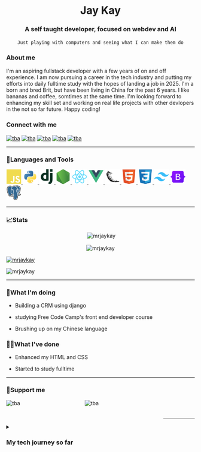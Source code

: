   <!-- Welcome section -->
<h1 align="center">Jay Kay</h1>
<h3 align="center">A self taught developer, focused on webdev and AI</h3>

  <!-- Tagline section -->
<p align="center"><code>Just playing with computers and seeing what I can make them do</code></p>

  <!-- About me section -->
<h3 align="left">About me</h3>
<p align="left"> I'm an aspiring fullstack developer with a few years of on and off experience. I am now pursuing a career in the tech industry and putting my efforts into daily fulltime study with the hopes of landing a job in 2025. I'm a born and bred Brit, but have been living in China for the past 6 years. I like bananas and coffee, somtimes at the same time. I'm looking forward to enhancing my skill set and working on real life projects with other devlopers in the not so far future. Happy coding! </p>

 <!-- Connect with me section -->
<h3 align="left">Connect with me</h3>
<p align="left">
<a href="https://twitter.com/tba" target="blank"><img align="center" src="https://raw.githubusercontent.com/rahuldkjain/github-profile-readme-generator/master/src/images/icons/Social/twitter.svg" alt="tba" height="30" width="40" /></a>
<a href="https://linkedin.com/in/tba" target="blank"><img align="center" src="https://raw.githubusercontent.com/rahuldkjain/github-profile-readme-generator/master/src/images/icons/Social/linked-in-alt.svg" alt="tba" height="30" width="40" /></a>
<a href="https://fb.com/tba" target="blank"><img align="center" src="https://raw.githubusercontent.com/rahuldkjain/github-profile-readme-generator/master/src/images/icons/Social/facebook.svg" alt="tba" height="30" width="40" /></a>
<a href="https://instagram.com/tba" target="blank"><img align="center" src="https://raw.githubusercontent.com/rahuldkjain/github-profile-readme-generator/master/src/images/icons/Social/instagram.svg" alt="tba" height="30" width="40" /></a>
<a href="https://www.youtube.com/c/tba" target="blank"><img align="center" src="https://raw.githubusercontent.com/rahuldkjain/github-profile-readme-generator/master/src/images/icons/Social/youtube.svg" alt="tba" height="30" width="40" /></a>
</p>
<hr></hr>

  
  <!-- Language and tools section -->
<h3 align="left">🧰Languages and Tools</h3>


<p align="left"><a href="https://developer.mozilla.org/en-US/docs/Web/JavaScript" target="_blank" rel="noreferrer"> <img src="https://raw.githubusercontent.com/devicons/devicon/6910f0503efdd315c8f9b858234310c06e04d9c0/icons/javascript/javascript-plain.svg" alt="javascript" width="40" height="40"/> </a> <a href="https://www.python.org" target="_blank" rel="noreferrer"> <img src="https://raw.githubusercontent.com/devicons/devicon/6910f0503efdd315c8f9b858234310c06e04d9c0/icons/python/python-original.svg" alt="python" width="40" height="40"/> </a> <a href="https://www.djangoproject.com/" target="_blank" rel="noreferrer"> <img src="https://raw.githubusercontent.com/devicons/devicon/6910f0503efdd315c8f9b858234310c06e04d9c0/icons/django/django-plain.svg" alt="django" width="40" height="40"/> </a> <a href="https://nodejs.org" target="_blank" rel="noreferrer"> <img src="https://raw.githubusercontent.com/devicons/devicon/6910f0503efdd315c8f9b858234310c06e04d9c0/icons/nodejs/nodejs-original.svg" alt="nodejs" width="40" height="40"/> </a> <a href="https://reactjs.org/" target="_blank" rel="noreferrer"> <img src="https://raw.githubusercontent.com/devicons/devicon/6910f0503efdd315c8f9b858234310c06e04d9c0/icons/react/react-original.svg" alt="react" width="40" height="40"/> </a> <a href="https://vuejs.org/" target="_blank" rel="noreferrer"> <img src="https://raw.githubusercontent.com/devicons/devicon/6910f0503efdd315c8f9b858234310c06e04d9c0/icons/vuejs/vuejs-original.svg" alt="vuejs" width="40" height="40"/> </a> <a href="https://flask.palletsprojects.com/" target="_blank" rel="noreferrer"> <img src="https://raw.githubusercontent.com/devicons/devicon/6910f0503efdd315c8f9b858234310c06e04d9c0/icons/flask/flask-original.svg" alt="flask" width="40" height="40"/> </a> <a href="https://www.w3.org/html/" target="_blank" rel="noreferrer"> <img src="https://raw.githubusercontent.com/devicons/devicon/6910f0503efdd315c8f9b858234310c06e04d9c0/icons/html5/html5-original.svg" alt="html5" width="40" height="40"/> </a> <a href="https://www.w3schools.com/css/" target="_blank" rel="noreferrer"> <img src="https://raw.githubusercontent.com/devicons/devicon/6910f0503efdd315c8f9b858234310c06e04d9c0/icons/css3/css3-original.svg" alt="css3" width="40" height="40"/> </a> <a href="https://tailwindcss.com/" target="_blank" rel="noreferrer"> <img src="https://raw.githubusercontent.com/devicons/devicon/6910f0503efdd315c8f9b858234310c06e04d9c0/icons/tailwindcss/tailwindcss-original.svg" alt="tailwind" width="40" height="40"/> </a> <a href="https://getbootstrap.com" target="_blank" rel="noreferrer"> <img src="https://raw.githubusercontent.com/devicons/devicon/6910f0503efdd315c8f9b858234310c06e04d9c0/icons/bootstrap/bootstrap-original.svg" alt="bootstrap" width="40" height="40"/> </a> <a href="https://www.postgresql.org" target="_blank" rel="noreferrer"> <img src="https://raw.githubusercontent.com/devicons/devicon/6910f0503efdd315c8f9b858234310c06e04d9c0/icons/postgresql/postgresql-original.svg" alt="postgresql" width="40" height="40"/> </a> </p>
  









  













<hr></hr>

  <!-- Github stats section -->
<h3 align="left">📈Stats</h3>
<p align="center">&nbsp;<img align="center" src="https://github-readme-stats.vercel.app/api?username=mrjaykay&show_icons=true&theme=dark" alt="mrjaykay" /></p>
<p align="center"><img align="center" src="https://github-readme-streak-stats.herokuapp.com/?user=mrjaykay&show_icons=true&theme=dark" alt="mrjaykay" /></p>
<p align="left"> <a href="https://github.com/ryo-ma/github-profile-trophy"><img src="https://github-profile-trophy.vercel.app/?username=mrjaykay&show_icons=true&theme=dark" alt="mrjaykay" /></a> </p>

  <!-- Profile views Section -->
<p align="left"> <img src="https://komarev.com/ghpvc/?username=mrjaykay&label=Profile%20views&color=0e75b6&style=flat" alt="mrjaykay" /> </p>
<hr></hr>

  <!-- What I'm doing section -->
<h3 align="left">🚧What I'm doing</h3>

- Building a CRM using django

- studying Free Code Camp's front end developer course
  
- Brushing up on my Chinese language

  <!-- What I've done -->
<h3 align="left">🧑‍💻What I've done</h3>

- Enhanced my HTML and CSS 

- Started to study fulltime
  
<hr></hr>

  <!-- Support me -->
<h3 align="left">🤝Support me</h3>
<p><a href="https://www.buymeacoffee.com/tba"> <img align="left" src="https://cdn.buymeacoffee.com/buttons/v2/default-yellow.png" height="50" width="210" alt="tba" /></a><a href="https://ko-fi.com/tba"> <img align="left" src="https://cdn.ko-fi.com/cdn/kofi3.png?v=3" height="50" width="210" alt="tba" /></a></p><br><br>
<hr></hr>

  <!-- My tech journey Section -->
<details>
 <summary><h3>My tech journey so far</h3></summary>
 Born in Brighton, England but raised in the small historical town of Lewes. Like most children, I had a need to know how things worked and would often be taking odd electronics apart to see what was hiding inside. I started with the family computer which was a 486 running windows 95, but was told to stop taking it apart! It was shortly after I started to work at a local computer repair shop and devloped a deeper interest. Whilst working is was not only paid in actual money, but as a bonus the extremely nice owners would give me parts to start building my own computer! A pentium 2 running windows xp. Now I had my very own, powerful computer, I devlepoed a love for gaming and that took up a majorirty of my time and I never went back to taking all our household appliences apart. Fast forward to adulthood and the spark and interest has flooded back, and now I am on the journey to make up for lost time and learn day and night. I'm currently learning all that I can with the hope of transitioning into a software enigineering role in 2025.
